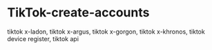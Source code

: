 # TikTok-create-accounts
tiktok x-ladon, tiktok x-argus, tiktok x-gorgon, tiktok x-khronos, tiktok device register, tiktok api
